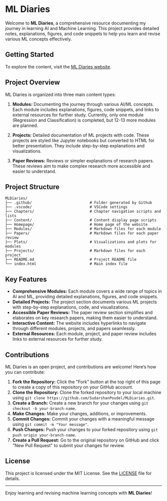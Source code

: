 # ML Diaries

Welcome to **ML Diaries**, a comprehensive resource documenting my journey in learning AI and Machine Learning. This project provides detailed notes, explanations, figures, and code snippets to help you learn and revise various ML concepts effectively.

## Getting Started

To explore the content, visit the [ML Diaries website](https://sudarshanpoudel.github.io/MLDiaries/index.html).

## Project Overview

ML Diaries is organized into three main content types:

1. **Modules:** Documenting the journey through various AI/ML concepts. Each module includes explanations, figures, code snippets, and links to external resources for further study. Currently, only one module (Regression and Classification) is completed, but 12-13 more modules are planned.

2. **Projects:** Detailed documentation of ML projects with code. These projects are styled like Jupyter notebooks but converted to HTML for better presentation. They include step-by-step explanations and visualizations.

3. **Paper Reviews:** Reviews or simpler explanations of research papers. These reviews aim to make complex research more accessible and easier to understand.

## Project Structure

```
MLDiaries/
├── .github/                          # Folder generated by Github
├── .vscode/                          # VSCode settings
├── Chapters/                         # Chapter navigation scripts and lists
├── Content/                          # Content display page scripts
├── Homepage/                         # Home page of the website
├── Modules/                          # Markdown files for each module
├── Papers/                           # Markdown files for each paper review
├── Plots/                            # Visualizations and plots for modules
├── Projects/                         # Markdown files for each project
├── README.md                         # Project README file
└── index.html                        # Main index file
```

## Key Features

- **Comprehensive Modules:** Each module covers a wide range of topics in AI and ML, providing detailed explanations, figures, and code snippets.
- **Detailed Projects:** The project section documents various ML projects with step-by-step explanations, code, and visualizations.
- **Accessible Paper Reviews:** The paper review section simplifies and elaborates on key research papers, making them easier to understand.
- **Interactive Content:** The website includes hyperlinks to navigate through different modules, projects, and papers seamlessly.
- **External Resources:** Each module, project, and paper review includes links to external resources for further study.

## Contributions

ML Diaries is an open project, and contributions are welcome! Here’s how you can contribute:

1. **Fork the Repository:** Click the "Fork" button at the top right of this page to create a copy of this repository on your GitHub account.
2. **Clone the Repository:** Clone the forked repository to your local machine using `git clone https://github.com/SudarshanPoudel/MLDiaries.git`.
3. **Create a Branch:** Create a new branch for your changes using `git checkout -b your-branch-name`.
4. **Make Changes:** Make your changes, additions, or improvements.
5. **Commit Changes:** Commit your changes with a meaningful message using `git commit -m "Your message"`.
6. **Push Changes:** Push your changes to your forked repository using `git push origin your-branch-name`.
7. **Create a Pull Request:** Go to the original repository on GitHub and click "New Pull Request" to submit your changes for review.

## License

This project is licensed under the MIT License. See the [LICENSE](LICENSE) file for details.

---

Enjoy learning and revising machine learning concepts with **ML Diaries**!

